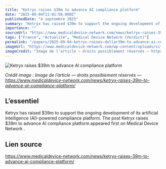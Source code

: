 ```yaml
---
title: "Ketryx raises $39m to advance AI compliance platform"
date: "2025-09-04T11:01:56.000Z"
publishedDate: "4 septembre 2025"
summary: "Ketryx has raised $39m to support the ongoing development of its artificial intelligence (AI)-powered compliance platform. The post Ketryx raises $39m to advance AI compliance platform appeared first on Medical Device Network ."
importance: ""
sourceUrl: "https://www.medicaldevice-network.com/news/ketryx-raises-39m-to-advance-ai-compliance-platform/"
tags: ["France", "Actualité", "Medical Device Network (Verdict)"]
permalink: "/papers/2025-09-04-ketryx-raises-dollar39m-to-advance-ai-compliance-platform"
imageUrl: "https://www.medicaldevice-network.com/wp-content/uploads/sites/23/2025/09/shutterstock_2422805955.jpg"
imageCredit: "Image de l’article — droits possiblement réservés — https://www.medicaldevice-network.com/news/ketryx-raises-39m-to-advance-ai-compliance-platform/"
---
```


![Ketryx raises $39m to advance AI compliance platform](https://www.medicaldevice-network.com/wp-content/uploads/sites/23/2025/09/shutterstock_2422805955.jpg)

*Crédit image : Image de l’article — droits possiblement réservés — https://www.medicaldevice-network.com/news/ketryx-raises-39m-to-advance-ai-compliance-platform/*

## L’essentiel

Ketryx has raised $39m to support the ongoing development of its artificial intelligence (AI)-powered compliance platform. The post Ketryx raises $39m to advance AI compliance platform appeared first on Medical Device Network .

## Lien source

https://www.medicaldevice-network.com/news/ketryx-raises-39m-to-advance-ai-compliance-platform/
